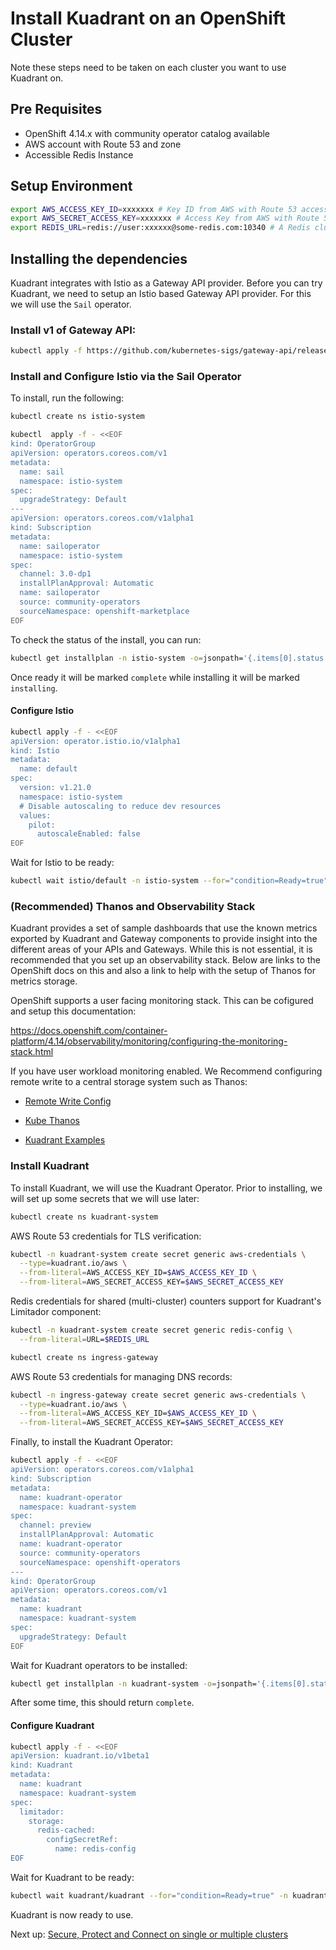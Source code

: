 # Install Kuadrant on an OpenShift Cluster

Note these steps need to be taken on each cluster you want to use Kuadrant on.

## Pre Requisites

- OpenShift 4.14.x with community operator catalog available
- AWS account with Route 53 and zone 
- Accessible Redis Instance

## Setup Environment

```bash
export AWS_ACCESS_KEY_ID=xxxxxxx # Key ID from AWS with Route 53 access
export AWS_SECRET_ACCESS_KEY=xxxxxxx # Access Key from AWS with Route 53 access
export REDIS_URL=redis://user:xxxxxx@some-redis.com:10340 # A Redis cluster URL
```

## Installing the dependencies

Kuadrant integrates with Istio as a Gateway API provider. Before you can try Kuadrant, we need to setup an Istio based Gateway API provider. For this we will use the `Sail` operator.

### Install v1 of Gateway API:

```bash
kubectl apply -f https://github.com/kubernetes-sigs/gateway-api/releases/download/v1.0.0/standard-install.yaml
```

### Install and Configure Istio via the Sail Operator

To install, run the following:

```bash
kubectl create ns istio-system
```

```bash
kubectl  apply -f - <<EOF
kind: OperatorGroup
apiVersion: operators.coreos.com/v1
metadata:
  name: sail
  namespace: istio-system
spec: 
  upgradeStrategy: Default  
---  
apiVersion: operators.coreos.com/v1alpha1
kind: Subscription
metadata:
  name: sailoperator
  namespace: istio-system
spec:
  channel: 3.0-dp1
  installPlanApproval: Automatic
  name: sailoperator
  source: community-operators
  sourceNamespace: openshift-marketplace
EOF
```

To check the status of the install, you can run:

```bash
kubectl get installplan -n istio-system -o=jsonpath='{.items[0].status.phase}'
```

Once ready it will be marked `complete` while installing it will be marked `installing`.

#### Configure Istio

```bash
kubectl apply -f - <<EOF
apiVersion: operator.istio.io/v1alpha1
kind: Istio
metadata:
  name: default
spec:
  version: v1.21.0
  namespace: istio-system
  # Disable autoscaling to reduce dev resources
  values:
    pilot:
      autoscaleEnabled: false
EOF
```

Wait for Istio to be ready:

```bash
kubectl wait istio/default -n istio-system --for="condition=Ready=true"
```


### (Recommended) Thanos and Observability Stack

Kuadrant provides a set of sample dashboards that use the known metrics exported by Kuadrant and Gateway components to provide insight into the different areas of your APIs and Gateways. While this is not essential, it is recommended that you set up an observability stack. Below are links to the OpenShift docs on this and also a link to help with the setup of Thanos for metrics storage.

OpenShift supports a user facing monitoring stack. This can be cofigured and setup this documentation:

https://docs.openshift.com/container-platform/4.14/observability/monitoring/configuring-the-monitoring-stack.html

If you have user workload monitoring enabled. We Recommend configuring  remote write to a central storage system such as Thanos: 
- [Remote Write Config](https://docs.openshift.com/container-platform/4.14/observability/monitoring/configuring-the-monitoring-stack.html#configuring_remote_write_storage_configuring-the-monitoring-stack)

- [Kube Thanos](https://github.com/thanos-io/kube-thanos)

- [Kuadrant Examples](https://docs.kuadrant.io/kuadrant-operator/doc/observability/examples/)


### Install Kuadrant

To install Kuadrant, we will use the Kuadrant Operator. Prior to installing, we will set up some secrets that we will use later:

```bash
kubectl create ns kuadrant-system
```

AWS Route 53 credentials for TLS verification:

```bash
kubectl -n kuadrant-system create secret generic aws-credentials \
  --type=kuadrant.io/aws \
  --from-literal=AWS_ACCESS_KEY_ID=$AWS_ACCESS_KEY_ID \
  --from-literal=AWS_SECRET_ACCESS_KEY=$AWS_SECRET_ACCESS_KEY
```

Redis credentials for shared (multi-cluster) counters support for Kuadrant's Limitador component:

```bash
kubectl -n kuadrant-system create secret generic redis-config \
  --from-literal=URL=$REDIS_URL  
```  

```bash
kubectl create ns ingress-gateway
```

AWS Route 53 credentials for managing DNS records:

```bash
kubectl -n ingress-gateway create secret generic aws-credentials \
  --type=kuadrant.io/aws \
  --from-literal=AWS_ACCESS_KEY_ID=$AWS_ACCESS_KEY_ID \
  --from-literal=AWS_SECRET_ACCESS_KEY=$AWS_SECRET_ACCESS_KEY
```  

Finally, to install the Kuadrant Operator:

```bash
kubectl apply -f - <<EOF
apiVersion: operators.coreos.com/v1alpha1
kind: Subscription
metadata:
  name: kuadrant-operator
  namespace: kuadrant-system
spec:
  channel: preview
  installPlanApproval: Automatic
  name: kuadrant-operator
  source: community-operators
  sourceNamespace: openshift-operators
---
kind: OperatorGroup
apiVersion: operators.coreos.com/v1
metadata:
  name: kuadrant
  namespace: kuadrant-system
spec: 
  upgradeStrategy: Default 
EOF
```  

Wait for Kuadrant operators to be installed:

```bash
kubectl get installplan -n kuadrant-system -o=jsonpath='{.items[0].status.phase}'
```

After some time, this should return `complete`.

#### Configure Kuadrant

```bash
kubectl apply -f - <<EOF
apiVersion: kuadrant.io/v1beta1
kind: Kuadrant
metadata:
  name: kuadrant
  namespace: kuadrant-system
spec:
  limitador:
    storage:
      redis-cached:
        configSecretRef:
          name: redis-config 
EOF          
```      

Wait for Kuadrant to be ready:

```bash
kubectl wait kuadrant/kuadrant --for="condition=Ready=true" -n kuadrant-system --timeout=300s
```

Kuadrant is now ready to use.

Next up: [Secure, Protect and Connect on single or multiple clusters](../user-guides/secure-protect-connect-single-multi-cluster.md)
